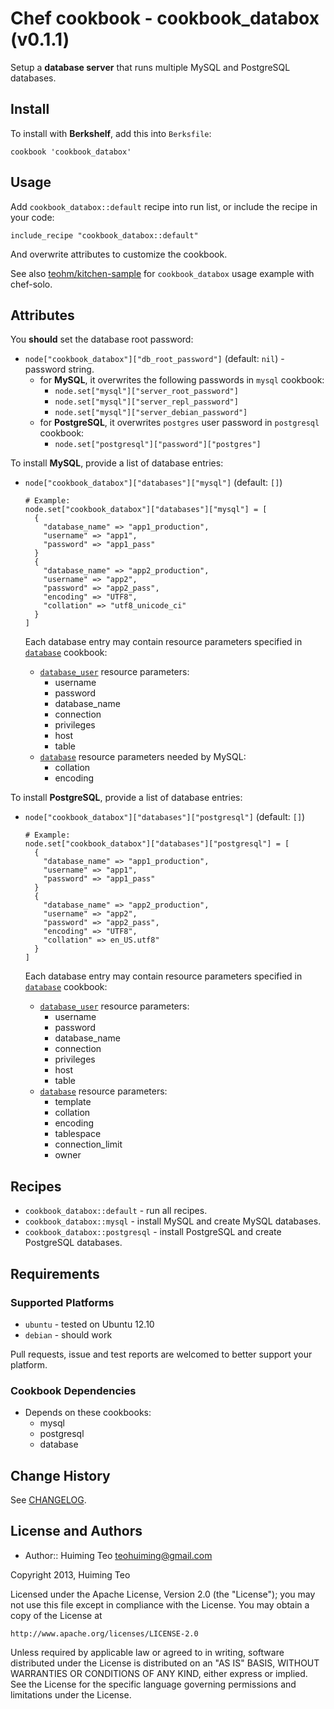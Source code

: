 # Chef cookbook - cookbook_databox (v0.1.1)

Setup a **database server** that runs multiple MySQL and PostgreSQL databases.


## Install

To install with **Berkshelf**, add this into `Berksfile`:

```
cookbook 'cookbook_databox'
```

## Usage

Add `cookbook_databox::default` recipe into run list, or include the recipe in your code:

```
include_recipe "cookbook_databox::default"
```

And overwrite attributes to customize the cookbook.

See also [teohm/kitchen-sample](https://github.com/teohm/kitchen-example) for `cookbook_databox` usage example with chef-solo.

## Attributes

You **should** set the database root password:

 * `node["cookbook_databox"]["db_root_password"]` (default: `nil`) - password string.
   * for **MySQL**, it overwrites the following passwords in `mysql` cookbook:
     * `node.set["mysql"]["server_root_password"]`
     * `node.set["mysql"]["server_repl_password"]`
     * `node.set["mysql"]["server_debian_password"]`
   * for **PostgreSQL**, it overwrites `postgres` user password in `postgresql` cookbook:
     * `node.set["postgresql"]["password"]["postgres"]`
 
To install **MySQL**, provide a list of database entries:

  * `node["cookbook_databox"]["databases"]["mysql"]` (default: `[]`)
    
    ```
    # Example:
    node.set["cookbook_databox"]["databases"]["mysql"] = [
      {
        "database_name" => "app1_production",
        "username" => "app1",
        "password" => "app1_pass"
      }
      {
        "database_name" => "app2_production",
        "username" => "app2",
        "password" => "app2_pass",
        "encoding" => "UTF8",
        "collation" => "utf8_unicode_ci"
      }
    ]
    ```
    
    Each database entry may contain resource parameters specified in [`database`](https://github.com/opscode-cookbooks/database) cookbook:

    * [`database_user`](https://github.com/opscode-cookbooks/database#attribute-parameters-1) resource parameters:
      * username
      * password
      * database_name
      * connection
      * privileges
      * host
      * table
    * [`database`](https://github.com/opscode-cookbooks/database/blob/master/libraries/resource_database.rb) resource parameters needed by MySQL:
      * collation
      * encoding

To install **PostgreSQL**, provide a list of database entries:

  * `node["cookbook_databox"]["databases"]["postgresql"]` (default: `[]`)
    
    ```
    # Example:
    node.set["cookbook_databox"]["databases"]["postgresql"] = [
      {
        "database_name" => "app1_production",
        "username" => "app1",
        "password" => "app1_pass"
      }
      {
        "database_name" => "app2_production",
        "username" => "app2",
        "password" => "app2_pass",
        "encoding" => "UTF8",
        "collation" => en_US.utf8"
      }
    ]
    ```
    
    Each database entry may contain resource parameters specified in [`database`](https://github.com/opscode-cookbooks/database) cookbook:

    * [`database_user`](https://github.com/opscode-cookbooks/database#attribute-parameters-1) resource parameters:
      * username
      * password
      * database_name
      * connection
      * privileges
      * host
      * table
    * [`database`](https://github.com/opscode-cookbooks/database/blob/master/libraries/resource_database.rb) resource parameters:
      * template
      * collation
      * encoding
      * tablespace
      * connection_limit
      * owner


## Recipes

 * `cookbook_databox::default` - run all recipes.
 * `cookbook_databox::mysql` - install MySQL and create MySQL databases.
 * `cookbook_databox::postgresql` - install PostgreSQL and create PostgreSQL databases.

## Requirements

### Supported Platforms

 * `ubuntu` - tested on Ubuntu 12.10
 * `debian` - should work
 
Pull requests, issue and test reports are welcomed to better support your platform.
 
### Cookbook Dependencies

 * Depends on these cookbooks:
   * mysql
   * postgresql
   * database
   
## Change History

See [CHANGELOG](CHANGELOG.md).

## License and Authors

 * Author:: Huiming Teo <teohuiming@gmail.com>

Copyright 2013, Huiming Teo

Licensed under the Apache License, Version 2.0 (the "License");
you may not use this file except in compliance with the License.
You may obtain a copy of the License at

    http://www.apache.org/licenses/LICENSE-2.0

Unless required by applicable law or agreed to in writing, software
distributed under the License is distributed on an "AS IS" BASIS,
WITHOUT WARRANTIES OR CONDITIONS OF ANY KIND, either express or implied.
See the License for the specific language governing permissions and
limitations under the License.
